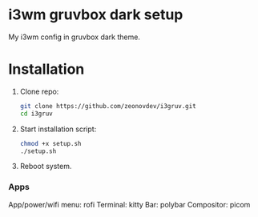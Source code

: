 # i3wm gruvbox dark setup

My i3wm config in gruvbox dark theme.

# Installation
1. Clone repo:
    ```bash
    git clone https://github.com/zeonovdev/i3gruv.git
    cd i3gruv
    ```

2. Start installation script:
    ```bash
    chmod +x setup.sh
    ./setup.sh
    ```
3. Reboot system.

### Apps 
App/power/wifi menu: rofi
Terminal: kitty
Bar: polybar
Compositor: picom

